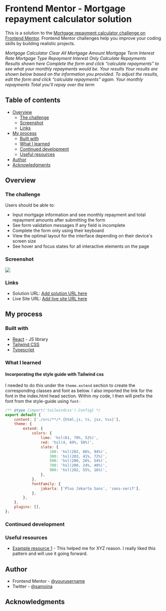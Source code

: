 # Frontend Mentor - Mortgage repayment calculator solution

This is a solution to the [Mortgage repayment calculator challenge on Frontend Mentor](https://www.frontendmentor.io/challenges/mortgage-repayment-calculator-Galx1LXK73). Frontend Mentor challenges help you improve your coding skills by building realistic projects.

_Mortgage Calculator Clear All Mortgage Amount Mortgage Term Interest Rate Mortgage Type Repayment Interest Only Calculate Repayments Results shown here Complete the form and click “calculate repayments” to see what your monthly repayments would be. Your results Your results are shown below based on the information you provided. To adjust the results, edit the form and click “calculate repayments” again. Your monthly repayments Total you'll repay over the term_

## Table of contents

- [Overview](#overview)
  - [The challenge](#the-challenge)
  - [Screenshot](#screenshot)
  - [Links](#links)
- [My process](#my-process)
  - [Built with](#built-with)
  - [What I learned](#what-i-learned)
  - [Continued development](#continued-development)
  - [Useful resources](#useful-resources)
- [Author](#author)
- [Acknowledgments](#acknowledgments)

## Overview

### The challenge

Users should be able to:

- Input mortgage information and see monthly repayment and total repayment amounts after submitting the form
- See form validation messages if any field is incomplete
- Complete the form only using their keyboard
- View the optimal layout for the interface depending on their device's screen size
- See hover and focus states for all interactive elements on the page

### Screenshot

![](./screenshot.jpg)

### Links

- Solution URL: [Add solution URL here](https://your-solution-url.com)
- Live Site URL: [Add live site URL here](https://your-live-site-url.com)

## My process

### Built with

- [React](https://reactjs.org/) - JS library
- [Tailwind CSS](https://tailwindcss.com/)
- [Typescript](https://www.typescriptlang.org/)

### What I learned

#### Incorporating the style guide with Tailwind css

I needed to do this under the `theme.extend` section to create the corresponding classes and font as below. I also imported the link for the font in the index.html head section. Within my code, I then will prefix the font from the style-guide using `font-`

```js
/** @type {import('tailwindcss').Config} */
export default {
	content: ['./src/**/*.{html,js, ts, jsx, tsx}'],
	theme: {
		extend: {
			colors: {
				lime: 'hsl(61, 70%, 52%)',
				red: 'hsl(4, 69%, 50%)',
				slate: {
					100: 'hsl(202, 86%, 94%)',
					300: 'hsl(203, 41%, 72%)',
					500: 'hsl(200, 26%, 54%)',
					700: 'hsl(200, 24%, 40%)',
					900: 'hsl(202, 55%, 16%)',
				},
			},
			fontFamily: {
				jakarta: ['Plus Jakarta Sans', 'sans-serif'],
			},
		},
	},
	plugins: [],
};
```

### Continued development

### Useful resources

- [Example resource 1](https://www.example.com) - This helped me for XYZ reason. I really liked this pattern and will use it going forward.

## Author

- Frontend Mentor - [@yourusername](https://www.frontendmentor.io/profile/samoina)
- Twitter - [@samoina](https://www.twitter.com/samoina)

## Acknowledgments
